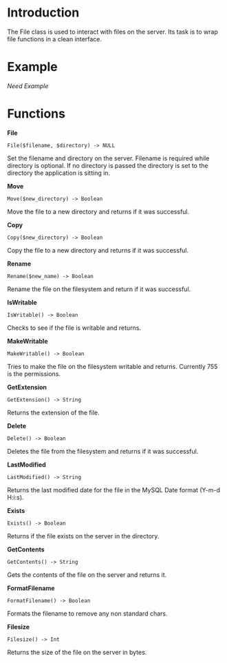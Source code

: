 # Introduction #

The File class is used to interact with files on the server. Its task is to wrap file functions in a clean interface.

# Example #
_Need Example_

# Functions #
**File**
```
File($filename, $directory) -> NULL
```
Set the filename and directory on the server. Filename is required while directory is optional. If no directory is passed the directory is set to the directory the application is sitting in.

**Move**
```
Move($new_directory) -> Boolean
```
Move the file to a new directory and returns if it was successful.

**Copy**
```
Copy($new_directory) -> Boolean
```
Copy the file to a new directory and returns if it was successful.

**Rename**
```
Rename($new_name) -> Boolean
```
Rename the file on the filesystem and return if it was successful.

**IsWritable**
```
IsWritable() -> Boolean
```
Checks to see if the file is writable and returns.

**MakeWritable**
```
MakeWritable() -> Boolean
```
Tries to make the file on the filesystem writable and returns. Currently 755 is the permissions.

**GetExtension**
```
GetExtension() -> String
```
Returns the extension of the file.

**Delete**
```
Delete() -> Boolean
```
Deletes the file from the filesystem and returns if it was successful.

**LastModified**
```
LastModified() -> String
```
Returns the last modified date for the file in the MySQL Date format (Y-m-d H:i:s).

**Exists**
```
Exists() -> Boolean
```
Returns if the file exists on the server in the directory.

**GetContents**
```
GetContents() -> String
```
Gets the contents of the file on the server and returns it.

**FormatFilename**
```
FormatFilename() -> Boolean
```
Formats the filename to remove any non standard chars.

**Filesize**
```
Filesize() -> Int
```
Returns the size of the file on the server in bytes.